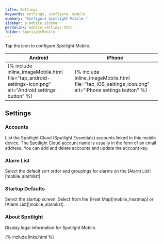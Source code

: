 ```yaml
---
title: Settings
keywords: settings, configure, mobile
summary: "Configure Spotlight Mobile."
sidebar: p_mobile_sidebar
permalink: mobile_settings.html
folder: SpotlightMobile
---
```



Tap the icon to configure Spotlight Mobile.

Android | iPhone
--------|-------
{% include inline_imageMobile.html file="tap_android-settings-icon.png" alt="Android settings button" %} | {% include inline_imageMobile.html file="tap_iOS_settings_icon.png" alt="iPhone settings button" %}



## Settings

### Accounts

List the Spotlight Cloud (Spotlight Essentials) accounts linked to this mobile device. The Spotlight Cloud account name is usually in the form of an email address. You can add and delete accounts and update the account key.

### Alarm List

Select the default sort order and groupings for alarms on the [Alarm List][mobile_alarmlist].

### Startup Defaults

Select the startup screen. Select from the [Heat Map][mobile_heatmap] or [Alarm List][mobile_alarmlist].

### About Spotlight

Display legal information for Spotlight Mobile.

{% include links.html %}
